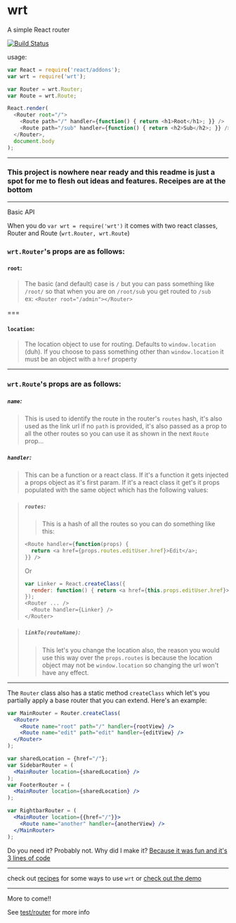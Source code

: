 wrt
===

A simple React router

[![Build Status](https://travis-ci.org/kolodny/wrt.svg?branch=master)](https://travis-ci.org/kolodny/wrt)

usage:


```js
var React = require('react/addons');
var wrt = require('wrt');

var Router = wrt.Router;
var Route = wrt.Route;

React.render(
  <Router root="/">
    <Route path="/" handler={function() { return <h1>Root</h1>; }} />
    <Route path="/sub" handler={function() { return <h2>Sub</h2>; }} />
  </Router>,
  document.body
);
```

---

### This project is nowhere near ready and this readme is just a spot for me to flesh out ideas and features. Receipes are at the bottom

---

Basic API

When you do `var wrt = require('wrt')` it comes with two react classes, Router and Route (`wrt.Router, wrt.Route`)

### `wrt.Router`'s props are as follows:

#### `root`:
> The basic (and default) case is `/` but you can pass something like `/root/` so that when you are on `/root/sub` you get routed to `/sub`  
ex: `<Router root="/admin"></Router>`

===

#### `location`:
> The location object to use for routing. Defaults to `window.location` (duh). If you choose to pass something other than `window.location` it must be an object with a `href` property

---

### `wrt.Route`'s props are as follows:

##### `name`:
> This is used to identify the route in the router's `routes` hash, it's also used as the link url if no `path` is provided, it's also passed as a prop to all the other routes so you can use it as shown in the next `Route` prop...


##### `handler`:
> This can be a function or a react class. If it's a function it gets injected a props object as it's first param. If it's a react class it get's it props populated with the same object which has the following values:  

>##### `routes`:
>> This is a hash of all the routes so you can do something like this:
> ```js
> <Route handler={function(props) {
>   return <a href={props.routes.editUser.href}>Edit</a>;
> }} />
> ```
> Or
> ```js
> var Linker = React.createClass({
>   render: function() { return <a href={this.props.editUser.href}>Edit</a> }
> });
> <Router ... />
>   <Route handler={Linker} />
> </Router>
> ```


> ##### `linkTo(routeName)`:
>> This let's you change the location also, the reason you would use this way over the `props.routes` is because the location object may not be `window.location` so changing the url won't have any effect.

---

The `Router` class also has a static method `createClass` which let's you partially apply a base router that you can extend. Here's an example:

```jsx
var MainRouter = Router.createClass(
  <Router>
    <Route name="root" path="/" handler={rootView} />
    <Route name="edit" path="edit" handler={editView} />
  </Router>
);

var sharedLocation = {href="/"};
var SidebarRouter = (
  <MainRouter location={sharedLocation} />
);
var FooterRouter = (
  <MainRouter location={sharedLocation} />
);

var RightbarRouter = (
  <MainRouter location={{href="/"}}>
    <Route name="another" handler={anotherView} />
  </MainRouter>
);
```

Do you need it? Probably not. Why did I make it? [Because it was fun and it's 3 lines of code](http://i.imgur.com/64F2Pcz.png)

---

check out [recipes](recipes) for some ways to use `wrt` or [check out the demo](kolodny.github.io/wrt/demo)

---

More to come!!

See [test/router](test/router) for more info
